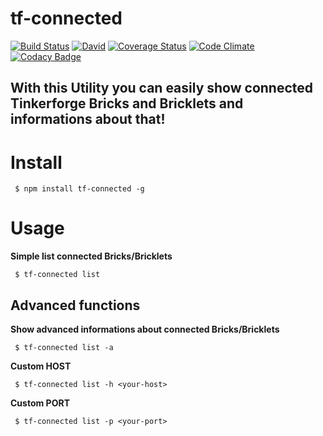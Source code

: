 # tf-connected

[![Build Status](https://travis-ci.org/fscherwi/tf-connected.svg)](https://travis-ci.org/fscherwi/tf-connected) [![David](https://david-dm.org/fscherwi/tf-connected.svg)](https://david-dm.org/fscherwi/tf-connected) [![Coverage Status](https://coveralls.io/repos/fscherwi/tf-connected/badge.svg?service=github)](https://coveralls.io/github/fscherwi/tf-connected) [![Code Climate](https://codeclimate.com/github/fscherwi/tf-connected/badges/gpa.svg)](https://codeclimate.com/github/fscherwi/tf-connected) [![Codacy Badge](https://api.codacy.com/project/badge/Grade/7d34af447e234a57ae8b3daf348c02f5)](https://www.codacy.com/app/fscherwi/tf-connected?utm_source=github.com&amp;utm_medium=referral&amp;utm_content=fscherwi/tf-connected&amp;utm_campaign=Badge_Grade)

## With this Utility you can easily show connected Tinkerforge Bricks and Bricklets and informations about that!

# Install

```shell
 $ npm install tf-connected -g
```

# Usage

**Simple list connected Bricks/Bricklets**

```shell
 $ tf-connected list
```

## Advanced functions

**Show advanced informations about connected Bricks/Bricklets**

```shell
 $ tf-connected list -a
```

**Custom HOST**

```shell
 $ tf-connected list -h <your-host>
```

**Custom PORT**

```shell
 $ tf-connected list -p <your-port>
```

